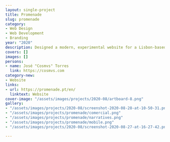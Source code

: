 ```yaml
---
layout: single-project
title: Promenade
slug: promenade
category:
- Web Design
- Web Development
- Branding
year: "2020"
description: Designed a modern, experimental website for a Lisbon-based independent production house. The website aims to bring a cinema-like UX/UI experience to the browser, creating an immersive way to showcase their work and highlight their expanding group of directors.
covers: []
images: []
persons:
- name: José "Cosmvs" Torres
  link: https://cosmvs.com
category-new:
- Website
links:
- url: https://promenade.pt/en/
  linktext: Website
cover-image: "/assets/images/projects/2020-08/artboard-8.png"
gallery:
- "/assets/images/projects/2020-08/screenshot-2020-08-28-at-10-50-31.png"
- "/assets/images/projects/promenade/comercial.png"
- "/assets/images/projects/promenade/narratives.png"
- "/assets/images/projects/promenade/mobile.png"
- "/assets/images/projects/2020-08/screenshot-2020-08-27-at-16-27-42.png"

---
```

